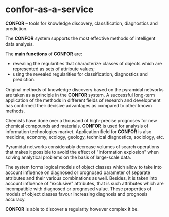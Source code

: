 # confor-as-a-service

**CONFOR** – tools for knowledge discovery, classification, diagnostics and prediction.

The **CONFOR** system supports the most effective methods of intelligent data analysis.

The **main functions** of **CONFOR** are:

- revealing the regularities that characterize classes of objects which are represented as sets of attribute values;
- using the revealed regularities for classification, diagnostics and prediction.

Original methods of knowledge discovery based on the pyramidal networks are taken as a principle in the **CONFOR** system. A successful long-term application of the methods in different fields of research and development has confirmed their decisive advantages as compared to other known methods.

Chemists have done over a thousand of high-precise prognoses for new chemical compounds and materials. **CONFOR** is used for analysis of information technologies market. Application field for **CONFOR** is also medicine, economy, ecology, geology, technical diagnostics, sociology, etc.

Pyramidal networks considerably decrease volumes of search operations that makes it possible to avoid the effect of "information explosion" when solving analytical problems on the basis of large-scale data.

The system forms logical models of object classes which allow to take into account influence on diagnosed or prognosed parameter of separate attributes and their various combinations as well. Besides, it is taken into account influence of "exclusive" attributes, that is such attributes which are incompatible with diagnosed or prognosed value. These properties of models of object classes favour increasing diagnosis and prognosis accuracy.

**CONFOR** is able to discover a regularity however complex it be.
